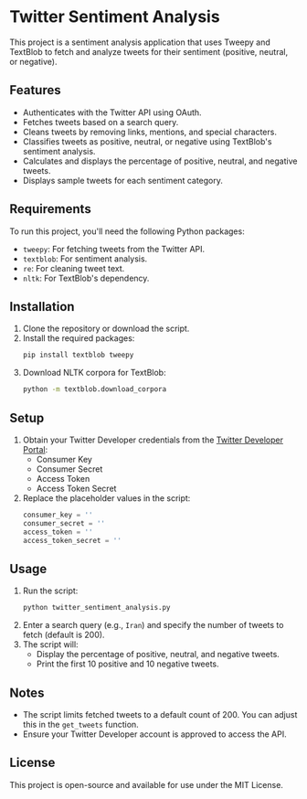 # Twitter Sentiment Analysis

This project is a sentiment analysis application that uses Tweepy and TextBlob to fetch and analyze tweets for their sentiment (positive, neutral, or negative).

## Features
- Authenticates with the Twitter API using OAuth.
- Fetches tweets based on a search query.
- Cleans tweets by removing links, mentions, and special characters.
- Classifies tweets as positive, neutral, or negative using TextBlob's sentiment analysis.
- Calculates and displays the percentage of positive, neutral, and negative tweets.
- Displays sample tweets for each sentiment category.

## Requirements
To run this project, you'll need the following Python packages:
- `tweepy`: For fetching tweets from the Twitter API.
- `textblob`: For sentiment analysis.
- `re`: For cleaning tweet text.
- `nltk`: For TextBlob's dependency.

## Installation
1. Clone the repository or download the script.
2. Install the required packages:
   ```bash
   pip install textblob tweepy
   ```
3. Download NLTK corpora for TextBlob:
   ```bash
   python -m textblob.download_corpora
   ```

## Setup
1. Obtain your Twitter Developer credentials from the [Twitter Developer Portal](https://developer.twitter.com/):
   - Consumer Key
   - Consumer Secret
   - Access Token
   - Access Token Secret
2. Replace the placeholder values in the script:
   ```python
   consumer_key = ''
   consumer_secret = ''
   access_token = ''
   access_token_secret = ''
   ```

## Usage
1. Run the script:
   ```bash
   python twitter_sentiment_analysis.py
   ```
2. Enter a search query (e.g., `Iran`) and specify the number of tweets to fetch (default is 200).
3. The script will:
   - Display the percentage of positive, neutral, and negative tweets.
   - Print the first 10 positive and 10 negative tweets.

## Notes
- The script limits fetched tweets to a default count of 200. You can adjust this in the `get_tweets` function.
- Ensure your Twitter Developer account is approved to access the API.

## License
This project is open-source and available for use under the MIT License.
